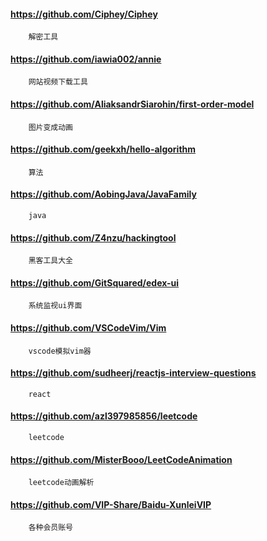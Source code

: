 #### https://github.com/Ciphey/Ciphey
```
    解密工具
```

#### https://github.com/iawia002/annie
```
    网站视频下载工具
```

#### https://github.com/AliaksandrSiarohin/first-order-model
```
    图片变成动画
```


#### https://github.com/geekxh/hello-algorithm
```
    算法
```

#### https://github.com/AobingJava/JavaFamily
```
    java
```
#### https://github.com/Z4nzu/hackingtool
```
    黑客工具大全
```
#### https://github.com/GitSquared/edex-ui
```
    系统监视ui界面
```
#### https://github.com/VSCodeVim/Vim
```
    vscode模拟vim器
```
#### https://github.com/sudheerj/reactjs-interview-questions
```
    react
```
#### https://github.com/azl397985856/leetcode
```
    leetcode
```
#### https://github.com/MisterBooo/LeetCodeAnimation
```
    leetcode动画解析
```
#### https://github.com/VIP-Share/Baidu-XunleiVIP
```
    各种会员账号
```